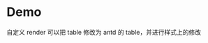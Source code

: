 # Demo

自定义 render 可以把 table 修改为 antd 的 table，并进行样式上的修改
<code src="./demos/test-table.tsx" background="var(--main-bg-color)"  title="test" iframe=540></code>

<code src="./demos/preview.tsx" background="var(--main-bg-color)" title="编辑器" iframe=540></code>

<code src="./demos/image.tsx" background="var(--main-bg-color)" title="图片" iframe=540></code>

<code src="./demos/FncTooltip.tsx" background="var(--main-bg-color)" title="引用展示" iframe=540></code>

<code src="./demos/min.tsx" background="var(--main-bg-color)" title="嵌入框模式" iframe=540></code>

<code src="./demos/readonly.tsx" background="var(--main-bg-color)" title="只读模式" iframe=540></code>

<code src="./demos/render.tsx" background="var(--main-bg-color)" title="自定义render" iframe=540></code>

<code src="./demos/chart-list.tsx" background="var(--main-bg-color)" title="图表列表" iframe=540></code>

<code src="./demos/minPreview.tsx" background="var(--main-bg-color)" title="自定义toolbar" iframe=540></code>

<code src="./demos/min-render.tsx" background="var(--main-bg-color)" title="render 地址" iframe=540></code>

<code src="./demos/rerender.tsx" background="var(--main-bg-color)" title="动态render" iframe=540></code>

<code src="./demos/rerender-edit.tsx" background="var(--main-bg-color)" title="编辑模式-动态render" iframe=540></code>

<code src="./demos/pure.tsx" background="var(--main-bg-color)" title="pure 模式" iframe=540></code>

<code src="./demos/bug.tsx" background="var(--main-bg-color)" debug title="bug" iframe=540></code>

<code src="./demos/max-chart.tsx" background="var(--main-bg-color)"  title="图表性能优化" iframe=540></code>

<code src="./demos/empty.tsx" background="var(--main-bg-color)" title="空模式" iframe=540 ></code>

<code src="./demos/ppt.tsx" background="var(--main-bg-color)" title="ppt 模式" iframe=540 ></code>

<code src="./demos/li-code.tsx" debug background="var(--main-bg-color)" title="li 嵌套 icode" iframe=540 ></code>

<code src="./demos/htmlrun.tsx"  background="var(--main-bg-color)" title="支持运行html" iframe=540 ></code>

<code src="./demos/ThoughtChainList.tsx"  background="var(--main-bg-color)" title="思维链" iframe=540 ></code>

<code src="./demos/markdownInputField.tsx"  background="var(--main-bg-color)" title="文本框输入" iframe=540 ></code>

<code src="./demos/fileMapView.tsx"  background="var(--main-bg-color)" title="文件预览" iframe=540 ></code>

